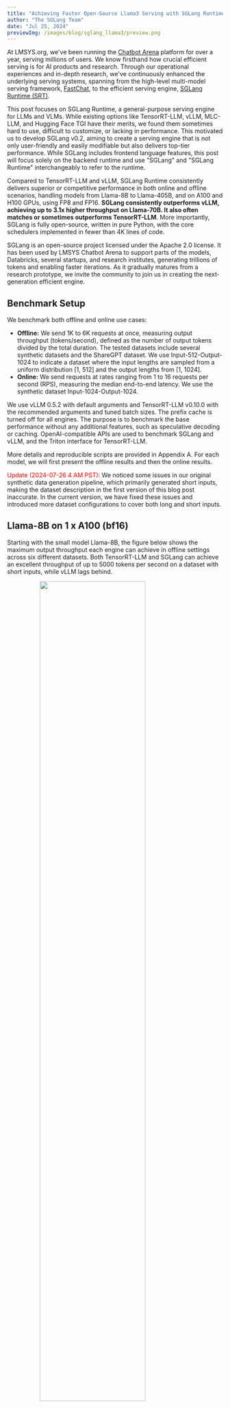 ```yaml
---
title: "Achieving Faster Open-Source Llama3 Serving with SGLang Runtime (vs. TensorRT-LLM, vLLM)"
author: "The SGLang Team"
date: "Jul 25, 2024"
previewImg: /images/blog/sglang_llama3/preview.png
---
```


At LMSYS.org, we've been running the [Chatbot Arena](https://chat.lmsys.org/) platform for over a year, serving millions of users. We know firsthand how crucial efficient serving is for AI products and research. Through our operational experiences and in-depth research, we've continuously enhanced the underlying serving systems, spanning from the high-level multi-model serving framework, [FastChat](https://github.com/lm-sys/FastChat/tree/main), to the efficient serving engine, [SGLang Runtime (SRT)](https://github.com/sgl-project/sglang/tree/main).

This post focuses on SGLang Runtime, a general-purpose serving engine for LLMs and VLMs. While existing options like TensorRT-LLM, vLLM, MLC-LLM, and Hugging Face TGI have their merits, we found them sometimes hard to use, difficult to customize, or lacking in performance. This motivated us to develop SGLang v0.2, aiming to create a serving engine that is not only user-friendly and easily modifiable but also delivers top-tier performance. While SGLang includes frontend language features, this post will focus solely on the backend runtime and use "SGLang" and "SGLang Runtime" interchangeably to refer to the runtime.

Compared to TensorRT-LLM and vLLM, SGLang Runtime consistently delivers superior or competitive performance in both online and offline scenarios, handling models from Llama-8B to Llama-405B, and on A100 and H100 GPUs, using FP8 and FP16. **SGLang consistently outperforms vLLM, achieving up to 3.1x higher throughput on Llama-70B. It also often matches or sometimes outperforms TensorRT-LLM**. More importantly, SGLang is fully open-source, written in pure Python, with the core schedulers implemented in fewer than 4K lines of code.

SGLang is an open-source project licensed under the Apache 2.0 license. It has been used by LMSYS Chatbot Arena to support parts of the models, Databricks, several startups, and research institutes, generating trillions of tokens and enabling faster iterations. As it gradually matures from a research prototype, we invite the community to join us in creating the next-generation efficient engine.

## Benchmark Setup

We benchmark both offline and online use cases:

- **Offline:** We send 1K to 6K requests at once, measuring output throughput (tokens/second), defined as the number of output tokens divided by the total duration. The tested datasets include several synthetic datasets and the ShareGPT dataset. We use Input-512-Output-1024 to indicate a dataset where the input lengths are sampled from a uniform distribution [1, 512] and the output lengths from [1, 1024].
- **Online:** We send requests at rates ranging from 1 to 16 requests per second (RPS), measuring the median end-to-end latency. We use the synthetic dataset Input-1024-Output-1024.

We use vLLM 0.5.2 with default arguments and TensorRT-LLM v0.10.0 with the recommended arguments and tuned batch sizes. The prefix cache is turned off for all engines. The purpose is to benchmark the base performance without any additional features, such as speculative decoding or caching. OpenAI-compatible APIs are used to benchmark SGLang and vLLM, and the Triton interface for TensorRT-LLM.

More details and reproducible scripts are provided in Appendix A. For each model, we will first present the offline results and then the online results.

<span style="color: red;">Update (2024-07-26 4 AM PST):</span> We noticed some issues in our original synthetic data generation pipeline, which primarily generated short inputs, making the dataset description in the first version of this blog post inaccurate. In the current version, we have fixed these issues and introduced more dataset configurations to cover both long and short inputs.

## Llama-8B on 1 x A100 (bf16)

Starting with the small model Llama-8B, the figure below shows the maximum output throughput each engine can achieve in offline settings across six different datasets. Both TensorRT-LLM and SGLang can achieve an excellent throughput of up to 5000 tokens per second on a dataset with short inputs, while vLLM lags behind.

<img src="/images/blog/sglang_llama3/8b_throughput.svg" style="display: flex; margin-top: auto; margin-left: auto; margin-right: auto; margin-bottom: auto; width: 70%;"></img>

The online benchmark figure below shows a trend similar to the offline case. TensorRT-LLM and SGLang perform equally well and can sustain an RPS \> 10, while the latency of vLLM increases significantly at a high request rate.  

<img src="/images/blog/sglang_llama3/8b_latency.svg" style="display: flex; margin-top: auto; margin-left: auto; margin-right: auto; margin-bottom: auto; width: 70%;"></img>

## Llama-70B on 8 x A100 (bf16)

Moving to the larger Llama-70B models with tensor parallelism on 8 GPUs, the trend is similar to the case with 8B. In the offline benchmark below, both TensorRT-LLM and SGLang can scale to a high throughput.   

<img src="/images/blog/sglang_llama3/70b_bf16_throughput.svg" style="display: flex; margin-top: auto; margin-left: auto; margin-right: auto; margin-bottom: auto; width: 70%;"></img>

In the online figure below, TensorRT-LLM shows excellent latency performance thanks to its highly efficient kernel implementations and runtime.   

<img src="/images/blog/sglang_llama3/70b_bf16_latency.svg" style="display: flex; margin-top: auto; margin-left: auto; margin-right: auto; margin-bottom: auto; width: 70%;"></img>


## Llama-70B on 8 x H100 (fp8)

Now, let us test the FP8 performance. Both vLLM and SGLang use FP8 kernels from CUTLASS. In the offline setting, SGLang’s batch scheduler is very efficient and can continue to scale the throughput with larger batch sizes, achieving the highest throughput in this case. Other systems cannot scale their throughput or batch sizes due to OOM, missing extensive manual tuning, or other overheads. Generally, SGLang performs better on short inputs, while TensorRT-LLM performs better on long inputs. This is likely due to their different kernel implementations and batch scheduling policies.

<img src="/images/blog/sglang_llama3/70b_fp8_throughput.svg" style="display: flex; margin-top: auto; margin-left: auto; margin-right: auto; margin-bottom: auto; width: 70%;"></img>

The above trend continues in the online case as well, with both SGLang and TensorRT achieving similar median latency.

<img src="/images/blog/sglang_llama3/70b_fp8_latency.svg" style="display: flex; margin-top: auto; margin-left: auto; margin-right: auto; margin-bottom: auto; width: 70%;"></img>

## Llama-405B on 8 x H100 (fp8)

Finally, we benchmarked the performance on the largest 405B model. Because the model is large, most of the time is spent on the GPU kernels. The limited KV cache size makes less room for scheduling as well, so the gap between different frameworks shrinks. SGLang still outperforms vLLM, but the improvement is less significant. As the 405B model just came out, some of the latest optimizations in TensorRT-LLM have not been included in the pre-built Docker image, so we omitted the performance of TensorRT-LLM here. We are working with the NVIDIA team to correctly benchmark the performance of TensorRT-LLM on this model.

<img src="/images/blog/sglang_llama3/405b_fp8_throughput.svg" style="display: flex; margin-top: auto; margin-left: auto; margin-right: auto; margin-bottom: auto; width: 70%;"></img>

<br>

<img src="/images/blog/sglang_llama3/405b_fp8_latency.svg" style="display: flex; margin-top: auto; margin-left: auto; margin-right: auto; margin-bottom: auto; width: 70%;"></img>

## SGLang Overview

SGLang is a serving framework for large language models and vision-language models. It builds on and enhances many good designs from several open-source LLM serving engines, including [LightLLM](https://github.com/ModelTC/lightllm), [vLLM](https://blog.vllm.ai/2023/06/20/vllm.html), and [Guidance](https://github.com/guidance-ai/guidance). It leverages high-performance attention CUDA kernels from [FlashInfer](https://flashinfer.ai/2024/02/02/introduce-flashinfer.html) and integrates torch.compile inspired by [gpt-fast](https://pytorch.org/blog/accelerating-generative-ai-2/).

Additionally, we introduced innovations such as [RadixAttention](https://arxiv.org/abs/2312.07104) for automatic KV cache reuse and [compressed state machine](https://lmsys.org/blog/2024-02-05-compressed-fsm/) for fast constrained decoding. SGLang is known for its highly efficient [batch scheduler](https://github.com/sgl-project/sglang/tree/main/python/sglang/srt/managers), which is implemented entirely in Python. SGLang's efficient Python-based batch scheduler scales well, often matching or even outperforming closed-source implementations built with C++.
The speedup shown in this blog post mainly comes from the excellent system engineering.

The table below compares various aspects of SGLang, TensorRT-LLM, and vLLM. In terms of performance, both SGLang and TensorRT-LLM excel. Regarding usability and customizability, SGLang's lightweight and modular core makes it easy to customize, whereas TensorRT-LLM's complex C++ tech stack and setup instructions make it harder to use and modify. SGLang's source code is fully open-source, while TensorRT-LLM is only partially open-source. In contrast, vLLM suffers from high CPU scheduling overhead.

|  | SGLang | TensorRT-LLM | vLLM |
| :---- | :---- | :---- | :---- |
| Performance | Excellent | Excellent | Fair |
| Usability | Good | Poor | Good |
| Customizability | High | Low | Medium |
| Source Code Availability | Fully Open | Partially Open | Fully Open |
| Programming Language | Python | C++ | Python |

## What is Next

We're excited to share our latest benchmark results. While there's still more to do, this shows our philosophy of developing a simple, customizable, and high-performance serving engine is achievable. Stay tuned for new features like long context and MoE optimizations, and detailed technical walkthroughs. Join us in building the next-generation serving engine at [https://github.com/sgl-project/sglang](https://github.com/sgl-project/sglang).

## Try Llama Serving

You can serve a Llama model easily with the following steps.

1. [Install](https://github.com/sgl-project/sglang/tree/main?tab=readme-ov-file#install) SGLang with pip, from source, or using Docker.
2. Launch a server:
    ```
    # Llama 8B
    python -m sglang.launch_server --model-path meta-llama/Meta-Llama-3.1-8B-Instruct

    # Llama 405B
    python -m sglang.launch_server --model-path meta-llama/Meta-Llama-3.1-405B-Instruct-FP8 --tp 8
    ```
3. Send a request with the OpenAI-compatible API:
    ```
    curl http://localhost:30000/v1/completions \
      -H "Content-Type: application/json" \
      -d '{
        "model": "default",
        "prompt": "Say this is a test",
        "max_tokens": 7,
        "temperature": 0
      }'
    ```
4. Run the benchmark:
    ```
    python3 -m sglang.bench_serving --backend sglang --num-prompts 1000
    ```

## The Team

This blog post is contributed by Liangsheng Yin, Yineng Zhang, Ying Sheng, and over 65 open-source [contributors](https://github.com/sgl-project/sglang/graphs/contributors). We thank the support from Databricks, and Ying Sheng’s work was done at Databricks. We especially thank Lianmin Zheng, Zihao Ye, and Horace He for their technical support, Matei Zaharia for his helpful advice, and Cody Yu for his feedback.

## Appendix A: Detailed Benchmark Setups

The instructions to reproduce the benchmark is at [sglang/benchmark/blog\_v0\_2](https://github.com/sgl-project/sglang/tree/main/benchmark/blog\_v0\_2).

For all benchmarks, we set \`ignore\_eos\` or \`min\_length/end\_id\` to ensure each engine outputs the same number of tokens. We tried using vLLM 0.5.3.post1, but it often crashes under high loads and seems to have similar or worse performance compared to vLLM 0.5.2 from our partial benchmarking. Therefore, we report results from vLLM 0.5.2 instead. While we are aware that different server configurations can significantly impact serving performance, we mostly use the default arguments in each engine to mimic the case of a normal user.

For the 8B and 70B models, we use the [meta-llama/Meta-Llama-3-8B-Instruct](https://huggingface.co/meta-llama/Meta-Llama-3-8B-Instruct) and [meta-llama/Meta-Llama-3-70B-Instruct](http://meta-llama/Meta-Llama-3-70B-Instruct) bf16 checkpoints, and the [neuralmagic/Meta-Llama-3-70B-Instruct-FP8](https://huggingface.co/neuralmagic/Meta-Llama-3-70B-Instruct-FP8) fp8 checkpoint. For the 405B models, we use dummy weights for all benchmarks. Since the TensorRT-LLM latest image r24.06 does not support fbgemm\_fp8 quantization in the official [meta-llama/Meta-Llama-3.1-405B-FP8](https://huggingface.co/meta-llama/Meta-Llama-3.1-405B-FP8) checkpoint, we use per-layer fp8 quantization in all frameworks and quantize all layers except lm\_head. We believe this provides a fair comparison among all engines. The A100 and H100 GPUs are 80GB SXM versions.
